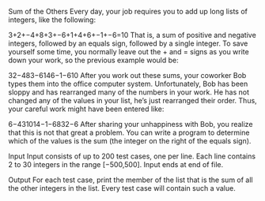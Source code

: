 Sum of the Others
Every day, your job requires you to add up long lists of integers, like the following:

3+2+−4+8+3+−6+1+4+6+−1+−6=10
That is, a sum of positive and negative integers, followed by an equals sign, followed by a single integer. To save yourself some time, you normally leave out the + and = signs as you write down your work, so the previous example would be:

32−483−6146−1−610
After you work out these sums, your coworker Bob types them into the office computer system. Unfortunately, Bob has been sloppy and has rearranged many of the numbers in your work. He has not changed any of the values in your list, he’s just rearranged their order. Thus, your careful work might have been entered like:

6−431014−1−6832−6
After sharing your unhappiness with Bob, you realize that this is not that great a problem. You can write a program to determine which of the values is the sum (the integer on the right of the equals sign).

Input
Input consists of up to 200 test cases, one per line. Each line contains 2 to 30 integers in the range [−500,500]. Input ends at end of file.

Output
For each test case, print the member of the list that is the sum of all the other integers in the list. Every test case will contain such a value.